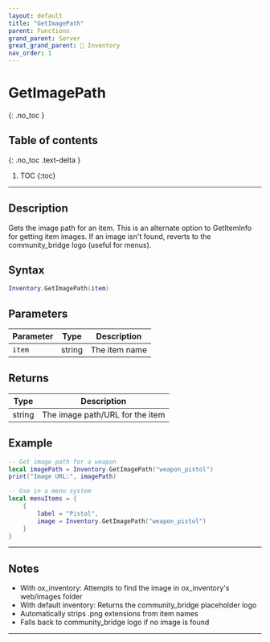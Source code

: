 ```yaml
---
layout: default
title: "GetImagePath"
parent: Functions
grand_parent: Server
great_grand_parent: 🎒 Inventory
nav_order: 1
---
```


# GetImagePath
{: .no_toc }

## Table of contents
{: .no_toc .text-delta }

1. TOC
{:toc}

---

## Description

Gets the image path for an item. This is an alternate option to GetItemInfo for getting item images. If an image isn't found, reverts to the community_bridge logo (useful for menus).

## Syntax

```lua
Inventory.GetImagePath(item)
```

## Parameters

| Parameter | Type | Description |
|-----------|------|-------------|
| `item` | string | The item name |

## Returns

| Type | Description |
|------|-------------|
| string | The image path/URL for the item |

## Example

```lua
-- Get image path for a weapon
local imagePath = Inventory.GetImagePath("weapon_pistol")
print("Image URL:", imagePath)

-- Use in a menu system
local menuItems = {
    {
        label = "Pistol",
        image = Inventory.GetImagePath("weapon_pistol")
    }
}
```

---

## Notes

- With ox_inventory: Attempts to find the image in ox_inventory's web/images folder
- With default inventory: Returns the community_bridge placeholder logo
- Automatically strips .png extensions from item names
- Falls back to community_bridge logo if no image is found

---